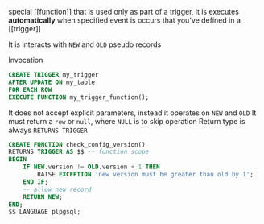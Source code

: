 special [[function]] that is used only as part of a trigger, it is executes **automatically** when specified event is occurs that you've defined in a [[trigger]]

It is interacts with `NEW` and `OLD` pseudo records

Invocation
```sql
CREATE TRIGGER my_trigger
AFTER UPDATE ON my_table
FOR EACH ROW
EXECUTE FUNCTION my_trigger_function();
```

It does not accept explicit parameters, instead it operates on `NEW` and `OLD`
It must return a `row` or `null`, where `NULL` is to skip operation
Return type is always `RETURNS TRIGGER`

```sql
CREATE FUNCTION check_config_version()
RETURNS TRIGGER AS $$ -- function scope
BEGIN
	IF NEW.version != OLD.version + 1 THEN
		RAISE EXCEPTION 'new version must be greater than old by 1';
	END IF;
	-- allow new record
	RETURN NEW;
END;
$$ LANGUAGE plpgsql;
```
